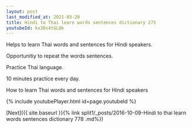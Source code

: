 ```yaml
---
layout: post
last_modified_at: 2021-03-29
title: Hindi to Thai learn words sentences dictionary 275 
youtubeId: kx3Ds4tGLQk
---
```

 
 
Helps to learn Thai words and sentences for Hindi speakers.

Opportunitiy to repeat the words sentences. 

Practice Thai language. 
 
10 minutes practice every day. 
 
How to learn Thai words and sentences for Hindi speakers 
 
{% include youtubePlayer.html id=page.youtubeId %}
 
 
[Next]({{ site.baseurl }}{% link  split1/_posts/2016-10-09-Hindi to thai learn words sentences dictionary 778 .md%})
 
